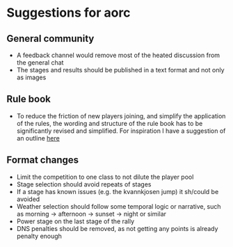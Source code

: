 # Suggestions for aorc

## General community
* A feedback channel would remove most of the heated discussion from the general chat
* The stages and results should be published in a text format and not only as images

## Rule book
* To reduce the friction of new players joining, and simplify the application of the rules, the wording and structure of the rule book has to be significantly revised and simplified. For inspiration I have a suggestion of an outline [here](https://github.com/xlsrln/aorcs/blob/main/rules.md)

## Format changes

* Limit the competition to one class to not dilute the player pool
* Stage selection should avoid repeats of stages
* If a stage has known issues (e.g. the kvannkjosen jump) it sh/could be avoided
* Weather selection should follow some temporal logic or narrative, such as morning -> afternoon -> sunset -> night or similar
* Power stage on the last stage of the rally
* DNS penalties should be removed, as not getting any points is already penalty enough
